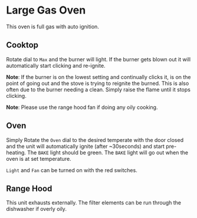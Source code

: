 # Large Gas Oven
This oven is full gas with auto ignition.

## Cooktop
Rotate dial to `Max` and the burner will light. If the burner gets blown out it will automatically start clicking and re-ignite.

**Note**: If the burner is on the lowest setting and continually clicks it, is on the point of going out and the stove is trying to reignite the burned. This is also often due to the burner needing a clean. Simply raise the flame until it stops clicking.

**Note**: Please use the range hood fan if doing any oily cooking.

## Oven
Simply Rotate the `Oven` dial to the desired temperate with the door closed and the unit will automatically ignite (after ~30seconds) and start pre-heating. The `BAKE` light should be green. The `BAKE` light will go out when the oven is at set temperature.

`Light` and `Fan` can be turned on with the red switches.

## Range Hood
This unit exhausts externally. The filter elements can be run through the dishwasher if overly oily.